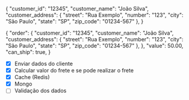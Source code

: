 {
    "customer_id": "12345",
    "customer_name": "João Silva",
    "customer_address": {
        "street": "Rua Exemplo",
        "number": "123",
        "city": "São Paulo",
        "state": "SP",
        "zip_code": "01234-567"
    },
}

{
    "order": {
        "customer_id": "12345",
        "customer_name": "João Silva",
        "customer_address": {
            "street": "Rua Exemplo",
            "number": "123",
            "city": "São Paulo",
            "state": "SP",
            "zip_code": "01234-567"
        },
    },
    "value": 50.00,
    "can_ship": true,
}

- [X] Enviar dados do cliente
- [X] Calcular valor do frete e se pode realizar o frete
- [X] Cache (Redis)
- [X] Mongo
- [ ] Validação dos dados
